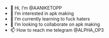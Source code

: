 - 👋 Hi, I’m @AANIKETOPP
- 👀 I’m interested in apk making
- 🌱 I’m currently learning to fuck haters
- 💞️ I’m looking to collaborate on apk making
- 📫 How to reach me telegram @ALPHA_OP3

<!---
ALPHA is a ✨ special ✨ repository because its `README.md` (this file) appears on your GitHub profile.
You can click the Preview link to take a look at your changes.
--->

